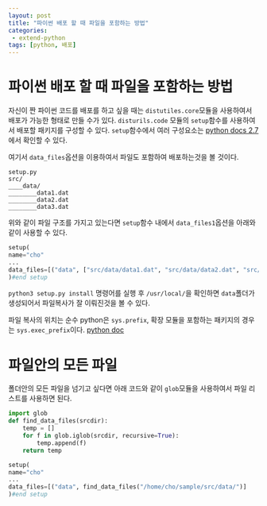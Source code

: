 ```yaml
---
layout: post
title: "파이썬 배포 할 때 파일을 포함하는 방법"
categories: 
 - extend-python
tags: [python, 배포]
---
```

# 파이썬 배포 할 때 파일을 포함하는 방법
자신이 짠 파이썬 코드를 배포를 하고 싶을 때는 `distutiles.core`모듈을 사용하여서 배포가 가능한 형태로 만들 수가 있다.
`disturils.code` 모듈의 `setup`함수를 사용하여서 배포할 패키지를 구성할 수 있다.
`setup`함수에서 여러 구성요소는 [python docs 2.7](https://docs.python.org/2/distutils/apiref.html)에서 확인할 수 있다.

여기서 `data_files`옵션을 이용하여서 파일도 포함하여 배포하는것을 볼 것이다.

	setup.py
	src/
	____data/
	________data1.dat
    ________data2.dat
    ________data3.dat

위와 같이 파일 구조를 가지고 있는다면 `setup`함수 내에서 `data_files1`옵션을 아래와 같이 사용할 수 있다.
```python
setup(
name="cho"
...
data_files=[("data", ["src/data/data1.dat", "src/data/data2.dat", "src/data/data3.dat"])]
)#end setup
```
`python3 setup.py install` 명령어를 실행 후 `/usr/local/`을 확인하면 `data`폴더가 생성되어서 파일복사가 잘 이뤄진것을 볼 수 있다.

파일 복사의 위치는 순수 python은 `sys.prefix`, 확장 모듈을 포함하는 패키지의 경우는 `sys.exec_prefix`이다. [python doc](https://docs.python.org/2/distutils/setupscript.html)

# 파일안의 모든 파일
폴더안의 모든 파일을 넘기고 싶다면 아래 코드와 같이 `glob`모듈을 사용하여서 파일 리스트를 사용하면 된다.

```python
import glob
def find_data_files(srcdir):
	temp = []
    for f in glob.iglob(srcdir, recursive=True):
    	temp.append(f)
    return temp
```
```python
setup(
name="cho"
...
data_files=[("data", find_data_files("/home/cho/sample/src/data/")]
)#end setup
```